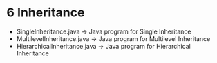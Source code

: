 # 6 Inheritance
- SingleInheritance.java -> Java program for Single Inheritance
- MultilevelInheritance.java -> Java program for Multilevel Inheritance
- HierarchicalInheritance.java -> Java program for Hierarchical Inheritance